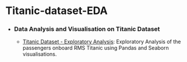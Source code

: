 # Titanic-dataset-EDA

- ### Data Analysis and Visualisation on Titanic Dataset
	- [Titanic Dataset - Exploratory Analysis](https://github.com/aakanksha105/Titanic-dataset---EDA/blob/main/Titanic%20Dataset%20-%20EDA.ipynb): Exploratory Analysis of the passengers onboard RMS Titanic using Pandas and Seaborn visualisations.
